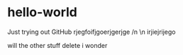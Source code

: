 # hello-world
Just trying out GitHub
rjegfoifjgoerjgerjge
/n
\n 
irjiejrijego


will the other stuff delete i wonder
